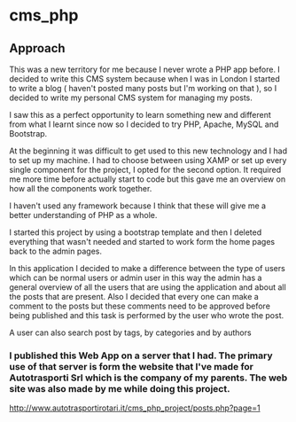 # cms_php

## Approach

This was a new territory for me because I never wrote a PHP app before. I decided to write this CMS system because when I was in London I started to write a blog ( haven't posted many posts but I'm working on that ), so I decided to write my personal CMS system for managing my posts. 

I saw this as a perfect opportunity to learn something new and different from what I learnt since now so I decided to try PHP, Apache, MySQL and Bootstrap.

At the beginning it was difficult to get used to this new technology and I had to set up my machine. I had to choose between using XAMP or set up every single component for the project, I opted for the second option. 
It required me more time before actually start to code but this gave me an overview on how all the components work together.

I haven't used any framework because I think that these will give me a better understanding of PHP as a whole.

I started this project by using a bootstrap template and then I deleted everything that wasn't needed and started to work form the home pages  back to the admin pages.

In this application I decided to make a difference between the type of users which can be normal users or admin user in this way the admin has a general overview of all the users that are using the application and about all the posts that are present. Also I decided that every one can make a comment to the posts but these comments need to be approved before being published and this task is performed by the user who wrote the post. 

A user can also search post by tags, by categories and by authors

### I published this Web App on a server that I had. The primary use of that server is form the website that I've made for Autotrasporti Srl which is the company of my parents. The web site was also made by me while doing this project.

http://www.autotrasportirotari.it/cms_php_project/posts.php?page=1
